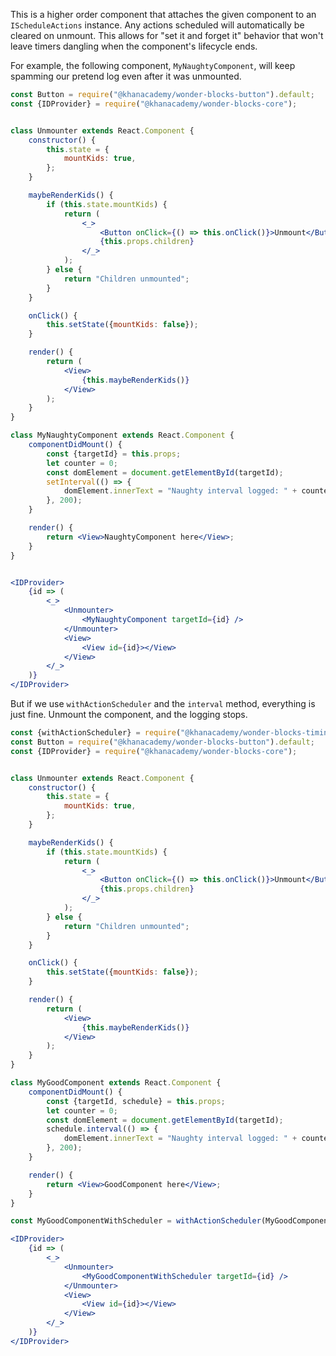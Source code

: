 This is a higher order component that attaches the given component to an
`IScheduleActions` instance. Any actions scheduled will automatically be
cleared on unmount. This allows for "set it and forget it" behavior that won't
leave timers dangling when the component's lifecycle ends.

For example, the following component, `MyNaughtyComponent`, will keep spamming
our pretend log even after it was unmounted.

```jsx
const Button = require("@khanacademy/wonder-blocks-button").default;
const {IDProvider} = require("@khanacademy/wonder-blocks-core");


class Unmounter extends React.Component {
    constructor() {
        this.state = {
            mountKids: true,
        };
    }

    maybeRenderKids() {
        if (this.state.mountKids) {
            return (
                <_>
                    <Button onClick={() => this.onClick()}>Unmount</Button>
                    {this.props.children}
                </_>
            );
        } else {
            return "Children unmounted";
        }
    }

    onClick() {
        this.setState({mountKids: false});
    }

    render() {
        return (
            <View>
                {this.maybeRenderKids()}
            </View>
        );
    }
}

class MyNaughtyComponent extends React.Component {
    componentDidMount() {
        const {targetId} = this.props;
        let counter = 0;
        const domElement = document.getElementById(targetId);
        setInterval(() => {
            domElement.innerText = "Naughty interval logged: " + counter++;
        }, 200);
    }

    render() {
        return <View>NaughtyComponent here</View>;
    }
}


<IDProvider>
    {id => (
        <_>
            <Unmounter>
                <MyNaughtyComponent targetId={id} />
            </Unmounter>
            <View>
                <View id={id}></View>
            </View>
        </_>
    )}
</IDProvider>
```

But if we use `withActionScheduler` and the `interval` method, everything is
just fine. Unmount the component, and the logging stops.

```jsx
const {withActionScheduler} = require("@khanacademy/wonder-blocks-timing");
const Button = require("@khanacademy/wonder-blocks-button").default;
const {IDProvider} = require("@khanacademy/wonder-blocks-core");


class Unmounter extends React.Component {
    constructor() {
        this.state = {
            mountKids: true,
        };
    }

    maybeRenderKids() {
        if (this.state.mountKids) {
            return (
                <_>
                    <Button onClick={() => this.onClick()}>Unmount</Button>
                    {this.props.children}
                </_>
            );
        } else {
            return "Children unmounted";
        }
    }

    onClick() {
        this.setState({mountKids: false});
    }

    render() {
        return (
            <View>
                {this.maybeRenderKids()}
            </View>
        );
    }
}

class MyGoodComponent extends React.Component {
    componentDidMount() {
        const {targetId, schedule} = this.props;
        let counter = 0;
        const domElement = document.getElementById(targetId);
        schedule.interval(() => {
            domElement.innerText = "Naughty interval logged: " + counter++;
        }, 200);
    }

    render() {
        return <View>GoodComponent here</View>;
    }
}

const MyGoodComponentWithScheduler = withActionScheduler(MyGoodComponent);

<IDProvider>
    {id => (
        <_>
            <Unmounter>
                <MyGoodComponentWithScheduler targetId={id} />
            </Unmounter>
            <View>
                <View id={id}></View>
            </View>
        </_>
    )}
</IDProvider>
```
